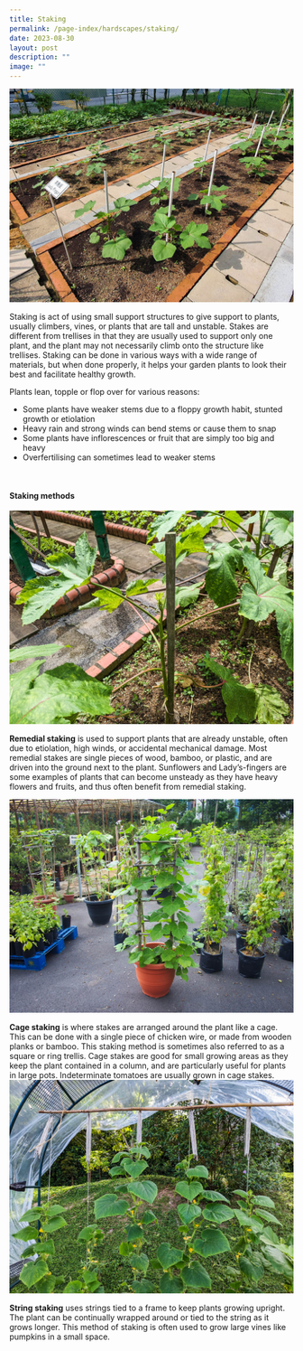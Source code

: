 ```yaml
---
title: Staking
permalink: /page-index/hardscapes/staking/
date: 2023-08-30
layout: post
description: ""
image: ""
---
```

<section>
<img title="PVC pipes being used as stakes for Lady's-Finger plants. Photo by Jacqueline Chua." src="/images/Hardscapes/Staking_JacChua.jpg">
<p>Staking is act of using small support structures to give support to plants, usually climbers, vines, or plants that are tall and unstable. Stakes are different from trellises in that they are usually used to support only one plant, and the plant may not necessarily climb onto the structure like trellises. Staking can be done in various ways with a wide range of materials, but when done properly, it helps your garden plants to look their best and facilitate healthy growth.</p>
<p>Plants lean, topple or flop over for various reasons:</p>
<ul>
<li>Some plants have weaker stems due to a floppy growth habit, stunted growth or etiolation</li> 
<li>Heavy rain and strong winds can bend stems or cause them to snap</li> 
<li>Some plants have inflorescences or fruit that are simply too big and heavy</li> 
<li>Overfertilising can sometimes lead to weaker stems</li> 
</ul>
</section>
<br>
<section>
<h4>Staking methods</h4>
<img title="A wooden plank being used as a remedial stake for a Lady's Finger plant. Photo by Jacqueline Chua." src="/images/Hardscapes/PXL_20230704_034628594.jpg">
<p><b>Remedial staking</b> is used to support plants that are already unstable, often due to etiolation, high winds, or accidental mechanical damage. Most remedial stakes are single pieces of wood, bamboo, or plastic, and are driven into the ground next to the plant. Sunflowers and Lady’s-fingers are some examples of plants that can become unsteady as they have heavy flowers and fruits, and thus often benefit from remedial staking.</p>
<img title="A cage stake in a large pot, supporting a single climbing plant. Photo by Jacqueline Chua." src="/images/Hardscapes/Trellis_JacChua.jpg">
<p><b>Cage staking</b> is where stakes are arranged around the plant like a cage. This can be done with a single piece of chicken wire, or made from wooden planks or bamboo. This staking method is sometimes also referred to as a square or ring trellis. Cage stakes are good for small growing areas as they keep the plant contained in a column, and are particularly useful for plants in large pots. Indeterminate tomatoes are usually grown in cage stakes. 
<img title="Cucurbit plants supported by string stakes. Photo by Jacqueline Chua." src="/images/Hardscapes/stringtrellis_jacquelinechua.jpg">
</p><p><b>String staking</b> uses strings tied to a frame to keep plants growing upright. The plant can be continually wrapped around or tied to the string as it grows longer. This method of staking is often used to grow large vines like pumpkins in a small space. 
</p></section>